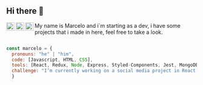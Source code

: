 ## Hi there 👋

<a href="https://www.linkedin.com/in/marcelo-barbalho-cruz/">
  <img align="left" alt="Marcelo Linkedin" width="22px" src="https://cdn.jsdelivr.net/npm/simple-icons@v3/icons/linkedin.svg" />
</a>
<a href="mailto:marcelo.barbalho8@gmail.com">
  <img align="left" alt="marcelo email" width="22px" src="https://cdn.jsdelivr.net/npm/simple-icons@v3/icons/gmail.svg" />
</a>
<a href="https://api.whatsapp.com/send?phone=+55 21 97223 6910">
  <img align="left" alt="marcelo whatsapp" width="22px" src="https://cdn.jsdelivr.net/npm/simple-icons@v3/icons/whatsapp.svg" />
</a>
<p>
My name is Marcelo and i`m starting as a dev, i have some projects that i made in here, feel free to take a look. </p>

```javascript

const marcelo = {
  pronouns: "he" | "him",
  code: [Javascript, HTML, CSS],
  tools: [React, Redux, Node, Express, Styled-Components, Jest, MongoDB],
  challenge: "I’m currently working on a social media project in React."
  }
```
